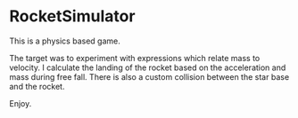 # RocketSimulator
 
This is a physics based game.

The target was to experiment with expressions which relate mass to velocity.
I calculate the landing of the rocket based on the acceleration and mass during free fall.
There is also a custom collision between the star base and the rocket.

Enjoy.
